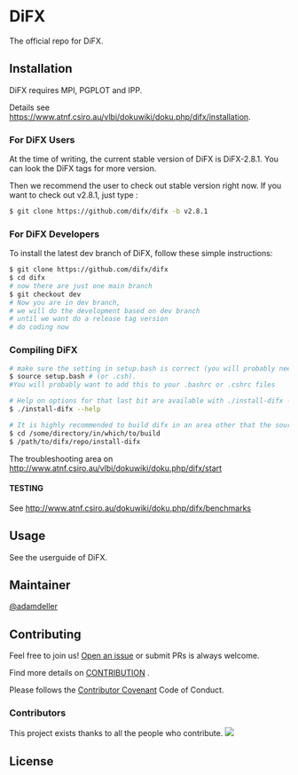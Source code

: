# DiFX

The official repo for DiFX.

## Installation

DiFX requires MPI, PGPLOT and IPP.

Details see https://www.atnf.csiro.au/vlbi/dokuwiki/doku.php/difx/installation.

### For DiFX Users

At the time of writing, the current stable version of DiFX is DiFX-2.8.1. You can look the DiFX tags for more version.

Then we recommend the user to check out stable version right now. If you want to check out v2.8.1, just type :

```bash
$ git clone https://github.com/difx/difx -b v2.8.1
```

### For DiFX Developers

To install the latest dev branch of DiFX, follow these simple instructions:

```bash
$ git clone https://github.com/difx/difx
$ cd difx
# now there are just one main branch
$ git checkout dev
# Now you are in dev branch, 
# we will do the development based on dev branch
# until we want do a release tag version
# do coding now
```



### Compiling DiFX



```bash
# make sure the setting in setup.bash is correct (you will probably need to modify e.g. IPPROOT, MPICXX, etc)
$ source setup.bash # (or .csh). 
#You will probably want to add this to your .bashrc or .cshrc files

# Help on options for that last bit are available with ./install-difx --help.
$ ./install-difx --help

# It is highly recommended to build difx in an area other that the source tree (to avoid adding many untracked files)
$ cd /some/directory/in/which/to/build
$ /path/to/difx/repo/install-difx
```



The troubleshooting area on http://www.atnf.csiro.au/vlbi/dokuwiki/doku.php/difx/start

#### TESTING ####################

See http://www.atnf.csiro.au/dokuwiki/doku.php/difx/benchmarks

## Usage

See the userguide of DiFX.



## Maintainer

[@adamdeller](https://github.com/adamdeller)



## Contributing

Feel free to join us!  [Open an issue](https://github.com/difx/difx/issues/new) or submit PRs is always welcome.

Find more details on [CONTRIBUTION](CONTRIBUTION.md) .



Please follows the [Contributor Covenant](http://contributor-covenant.org/version/1/3/0/) Code of Conduct.

### Contributors

This project exists thanks to all the people who contribute. 
<a href="https://github.com/difx/difx/graphs/contributors"><img src="https://opencollective.com/difx/contributors.svg?width=890&button=false" /></a>

## License





